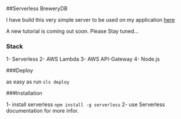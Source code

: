##Serverless BreweryDB

I have build this very simple server to be used on my application [here](https://github.com/mhadaily/breweryUp-Ember)

A new tutorial is coming out soon. Please Stay tuned... 

### Stack

1- Serverless
2- AWS Lambda 
3- AWS API-Gateway
4- Node.js

###Deploy 

as easy as run `sls deploy`

###Installation

1- install serverless `npm install -g serverless`
2- use Serverless documentation for more infor. 

